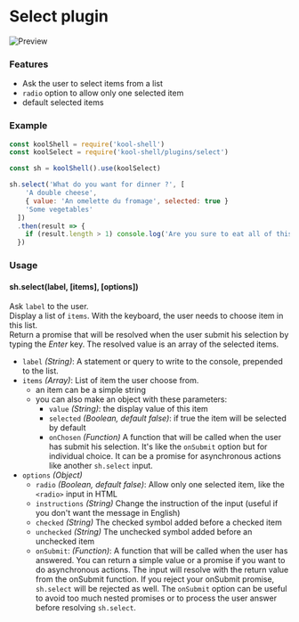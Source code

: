 # Select plugin

![Preview](https://github.com/pqml/kool-shell/raw/master/assets/preview.gif)

### Features
  * Ask the user to select items from a list
  * `radio` option to allow only one selected item
  * default selected items

### Example
```javascript
const koolShell = require('kool-shell')
const koolSelect = require('kool-shell/plugins/select')

const sh = koolShell().use(koolSelect)

sh.select('What do you want for dinner ?', [
    'A double cheese',
    { value: 'An omelette du fromage', selected: true }
    'Some vegetables'
  ])
  .then(result => {
    if (result.length > 1) console.log('Are you sure to eat all of this?')
  })
```

### Usage

#### sh.select(label, [items], [options])
Ask `label` to the user. <br>
Display a list of `items`. With the keyboard, the user needs to choose item in this list. <br>
Return a promise that will be resolved when the user submit his selection by typing the _Enter_ key. The resolved value is an array of the selected items.

* `label` _(String)_: A statement or query to write to the console, prepended to the list.
* `items` _(Array)_: List of item the user choose from.
    - an item can be a simple string
    - you can also make an object with these parameters:
      +  `value` _(String)_: the display value of this item
      +  `selected` _(Boolean, default false)_: if true the item will be selected by default
      +  `onChosen` _(Function)_ A function that will be called when the user has submit his selection. It's like the `onSubmit` option but for individual choice. It can be a promise for asynchronous actions like another `sh.select` input.
* `options` _(Object)_
    - `radio` _(Boolean, default false)_: Allow only one selected item, like the `<radio>` input in HTML
    - `instructions` _(String)_ Change the instruction of the input (useful if you don't want the message in English)
    - `checked` _(String)_ The checked symbol added before a checked item
    - `unchecked` _(String)_ The unchecked symbol added before an unchecked item
    - `onSubmit`: _(Function)_: A function that will be called when the user has answered. You can return a simple value or a promise if you want to do asynchronous actions. The input will resolve with the return value from the onSubmit function. If you reject your onSubmit promise, `sh.select` will be rejected as well. The `onSubmit` option can be useful to avoid too much nested promises or to process the user answer before resolving `sh.select`.
